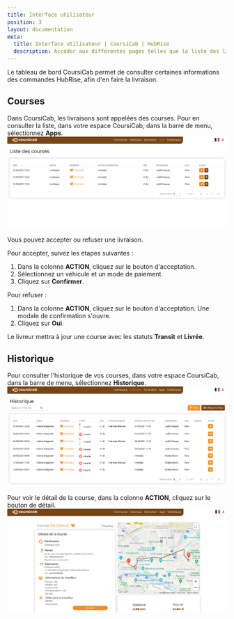 ```yaml
---
title: Interface utilisateur
position: 3
layout: documentation
meta:
  title: Interface utilisateur | CoursiCab | HubRise
  description: Accéder aux différentes pages telles que la liste des livraisons ou celle de l'historique. Connectez vos apps et synchronisez vos données.
---
```


Le tableau de bord CoursiCab permet de consulter certaines informations des commandes HubRise, afin d'en faire la livraison.

## Courses

Dans CoursiCab, les livraisons sont appelées des courses. Pour en consulter la liste, dans votre espace CoursiCab, dans la barre de menu, sélectionnez **Apps**.
   ![Interface utilisateur - Liste des courses](../images/005-fr-coursicab-courses.png)

Vous pouvez accepter ou refuser une livraison.

Pour accepter, suivez les étapes suivantes :

1. Dans la colonne **ACTION**, cliquez sur le bouton d'acceptation.
1. Sélectionnez un véhicule et un mode de paiement.
1. Cliquez sur **Confirmer**.

Pour refuser :

1. Dans la colonne **ACTION**, cliquez sur le bouton d'acceptation. Une modale de confirmation s'ouvre.
1. Cliquez sur **Oui**.

Le livreur mettra à jour une course avec les statuts **Transit** et **Livrée**.

## Historique

Pour consulter l'historique de vos courses, dans votre espace CoursiCab, dans la barre de menu, sélectionnez **Historique**.
   ![Interface utilisateur - Historique](../images/006-fr-coursicab-historique.png)

Pour voir le détail de la course, dans la colonne **ACTION**, cliquez sur le bouton de détail.
   ![Interface utilisateur - Détail de la course](../images/007-fr-coursicab-detail-course.png)